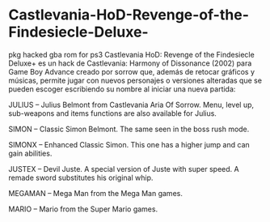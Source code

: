 # Castlevania-HoD-Revenge-of-the-Findesiecle-Deluxe-
pkg hacked gba rom for ps3
Castlevania HoD: Revenge of the Findesiecle Deluxe+ es un hack de Castlevania: Harmony of Dissonance (2002) para Game Boy Advance creado por sorrow que, además de retocar gráficos y músicas, permite jugar con nuevos personajes o versiones alteradas que se pueden escoger escribiendo su nombre al iniciar una nueva partida:

JULIUS – Julius Belmont from Castlevania Aria Of Sorrow. Menu, level up, sub-weapons and items functions are also available for Julius.

SIMON – Classic Simon Belmont. The same seen in the boss rush mode.

SIMONX – Enhanced Classic Simon. This one has a higher jump and can gain abilities.

JUSTEX – Devil Juste. A special version of Juste with super speed. A remade sword substitutes his original whip.

MEGAMAN – Mega Man from the Mega Man games.

MARIO – Mario from the Super Mario games.
